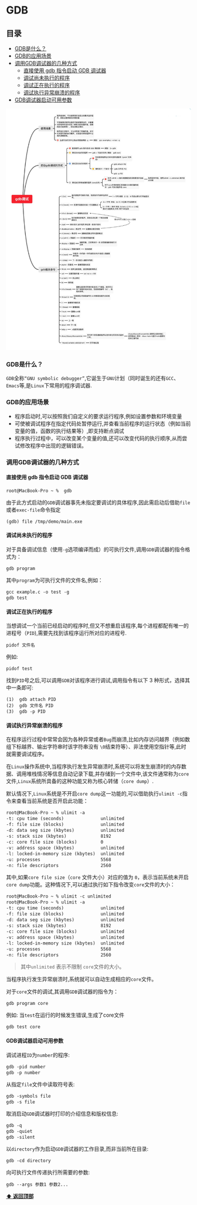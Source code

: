 # GDB


## 目录
* [GDB是什么？](#GDB是什么？)
* [GDB的应用场景](#GDB的应用场景)  
* [调用GDB调试器的几种方式](#调用GDB调试器的几种方式)  
    - [直接使用 gdb 指令启动 GDB 调试器](#直接使用-gdb-指令启动-GDB-调试器)
    - [调试尚未执行的程序](#调试尚未执行的程序)
    - [调试正在执行的程序](#调试正在执行的程序)
    - [调试执行异常崩溃的程序](#调试执行异常崩溃的程序)
* [GDB调试器启动可用参数](#GDB调试器启动可用参数)  

![image](image/gdb调试.png) 

### GDB是什么？
`GDB`全称`“GNU symbolic debugger”`,它诞生于`GNU`计划（同时诞生的还有`GCC`、`Emacs`等,是`Linux`下常用的程序调试器.

### GDB的应用场景
- 程序启动时,可以按照我们自定义的要求运行程序,例如设置参数和环境变量
- 可使被调试程序在指定代码处暂停运行,并查看当前程序的运行状态（例如当前变量的值，函数的执行结果等）,即支持断点调试   
- 程序执行过程中，可以改变某个变量的值,还可以改变代码的执行顺序,从而尝试修改程序中出现的逻辑错误。  

### 调用GDB调试器的几种方式

#### 直接使用 gdb 指令启动 GDB 调试器
```shell
root@MacBook-Pro ~ %  gdb
```
由于此方式启动的`GDB`调试器事先未指定要调试的具体程序,因此需启动后借助`file`或者`exec-file`命令指定   
```
(gdb) file /tmp/demo/main.exe
```

#### 调试尚未执行的程序
对于具备调试信息（使用`-g`选项编译而成）的可执行文件,调用`GDB`调试器的指令格式为：
```shell
gdb program
```
其中`program`为可执行文件的文件名,例如：
```shell
gcc example.c -o test -g
gdb test 
```

#### 调试正在执行的程序
当想调试一个当前已经启动的程序时,但又不想重启该程序,每个进程都配有唯一的进程号（`PID`),需要先找到该程序运行所对应的进程号.
```shell
pidof 文件名
```
例如:
```
pidof test
```
找到`PID`号之后,可以调用`GDB`对该程序进行调试,调用指令有以下 3 种形式，选择其中一条即可:
```
(1)  gdb attach PID
(2)  gdb 文件名 PID
(3)  gdb -p PID
```

#### 调试执行异常崩溃的程序
在程序运行过程中常常会因为各种异常或者`Bug`而崩溃,比如内存访问越界（例如数组下标越界、输出字符串时该字符串没有 `\0`结束符等）、非法使用空指针等,此时就需要调试程序。    

在`Linux`操作系统中,当程序执行发生异常崩溃时,系统可以将发生崩溃时的内存数据、调用堆栈情况等信息自动记录下载,并存储到一个文件中,该文件通常称为`core`文件,`Linux`系统所具备的这种功能又称为核心转储（`core dump`）.

默认情况下,`Linux`系统是不开启`core dump`这一功能的,可以借助执行`ulimit -c`指令来查看当前系统是否开启此功能：

```shell
root@MacBook-Pro ~ % ulimit -a
-t: cpu time (seconds)              unlimited
-f: file size (blocks)              unlimited
-d: data seg size (kbytes)          unlimited
-s: stack size (kbytes)             8192
-c: core file size (blocks)         0
-v: address space (kbytes)          unlimited
-l: locked-in-memory size (kbytes)  unlimited
-u: processes                       5568
-n: file descriptors                2560
```

其中,如果`core file size`（`core` 文件大小）对应的值为 `0`，表示当前系统未开启`core dump`功能。这种情况下,可以通过执行如下指令改变`core`文件的大小：
```shell
root@MacBook-Pro ~ % ulimit -c unlimited
root@MacBook-Pro ~ % ulimit -a
-t: cpu time (seconds)              unlimited
-f: file size (blocks)              unlimited
-d: data seg size (kbytes)          unlimited
-s: stack size (kbytes)             8192
-c: core file size (blocks)         unlimited
-v: address space (kbytes)          unlimited
-l: locked-in-memory size (kbytes)  unlimited
-u: processes                       5568
-n: file descriptors                2560
```
> 其中`unlimited` 表示不限制 `core`文件的大小。   
  
当程序执行发生异常崩溃时,系统就可以自动生成相应的`core`文件。

对于`core`文件的调试,其调用`GDB`调试器的指令为：
```shell
gdb program core
```
例如: 当`test`在运行的时候发生错误,生成了core文件
```
gdb test core
```

#### GDB调试器启动可用参数
调试进程`ID`为`number`的程序:
```
gdb -pid number
gdb -p number
```

从指定`file`文件中读取符号表:
```
gdb -symbols file
gdb -s file
```

取消启动`GDB`调试器时打印的介绍信息和版权信息:
```
gdb -q
gdb -quiet
gdb -silent
```

以`directory`作为启动`GDB`调试器的工作目录,而非当前所在目录:
```
gdb -cd directory
```

向可执行文件传递执行所需要的参数:
```
gdb --args 参数1 参数2...
```


**[⬆ 返回顶部](#目录)**